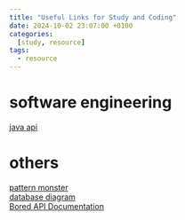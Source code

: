 ```yaml
---
title: "Useful Links for Study and Coding"
date: 2024-10-02 23:07:00 +0100
categories:
  [study, resource]
tags: 
  - resource
---
```


# software engineering
[java api](https://docs.oracle.com/javase/8/docs/api/)

# others
[pattern monster](https://pattern.monster/)  
[database diagram](https://dbdiagram.io/home)  
[Bored API Documentation](https://bored-api.appbrewery.com/)

